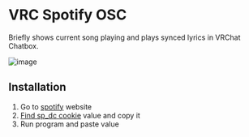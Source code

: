 # VRC Spotify OSC

Briefly shows current song playing and plays synced lyrics in VRChat Chatbox.

![image](https://github.com/Mikkukun/VRC_Spotify_OSC/assets/51969732/cfc19b67-047f-4826-9d17-74c13face57a)

## Installation

1) Go to [spotify](https://open.spotify.com) website
2) [Find sp_dc cookie](https://github.com/akashrchandran/syrics/wiki/Finding-sp_dc) value and copy it
3) Run program and paste value
